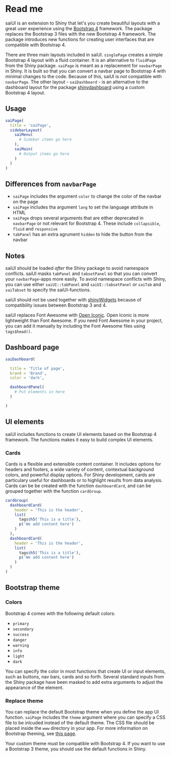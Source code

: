 # Read me

saiUI is an extension to Shiny that let's you create beautiful layouts with a great user experience using the [Bootstrap 4](https://getbootstrap.com) framework. The package replaces the Bootstrap 3 files with the new Bootstrap 4 framework. The package introduces new functions for creating user interfaces that are compatible with Bootstrap 4.

There are three main layouts included in saiUI. `singlePage` creates a simple Bootstrap 4 layout with a fluid container. It is an alternative to `fluidPage` from the Shiny package. `saiPage` is meant as a replacement for `navbarPage` in Shiny. It is built so that you can convert a navbar page to Bootstrap 4 with minimal changes to the code. Because of this, saiUI is *not* compatible with `navbarPage`. The other layout -  `saiDashboard` - is an alternative to the dashboard layout for the package [shinydashboard](https://github.com/rstudio/shinydashboard) using a custom Bootstrap 4 layout.

## Usage

```r
saiPage(
  title = 'saiPage',
  sidebarLayout(
    saiMenu(
      # Sidebar items go here
    ),
    saiMain(
      # Output items go here
    )
  )
)
```

## Differences from `navbarPage`

- `saiPage` includes the argument `color` to change the color of the navbar on the page
- `saiPage` includes tha argument `lang` to set the language attribute in HTML
- `saiPage` drops several arguments that are either deprecated in `navbarPage` or not relevant for Bootstrap 4. These include `collapsible`, `fluid` and `responsive`
- `tabPanel` has an extra agrument `hidden` to hide the button from the navbar

## Notes

saiUI should be loaded *after* the Shiny package to avoid namespace conflicts. saiUI masks `tabPanel` and `tabsetPanel` so that you can convert your `navbarPage`-apps more easily. To avoid namespace conflicts with Shiny, you can use either `saiUI::tabPanel` and `saiUI::tabsetPanel` or `saiTab` and `saiTabset` to specify the saiUI-functions.

saiUI should *not* be used together with [shinyWidgets](https://github.com/dreamRs/shinyWidgets) because of compatibility issues between Bootstrap 3 and 4.

saiUI replaces Font Awesome with [Open Iconic](https://useiconic.com/open/). Open Iconic is more lightweight than Font Awesome. If you need Font Awesome in your project, you can add it manually by including the Font Awesome files using `tags$head()`.

## Dashboard page

```r
saiDashboard(

  title = 'Title of page',
  brand = 'Brand',
  color = 'dark',

  dashboardPanel(
    # Put elements in here
  )

)
```

## UI elements

saiUI includes functions to create UI elements based on the Bootstrap 4 framework. The functions makes it easy to build complex UI elements.

### Cards

Cards is a flexible and extensible content container. It includes options for headers and footers, a wide variety of content, contextual background colors, and powerful display options. For Shiny development, cards are particulary useful for dashboards or to highlight results from data analysis. Cards can be be created with the function `dashboardCard`, and can be grouped together with the function `cardGroup`.

```r
cardGroup(
  dashboardCard(
    header = 'This is the header',
    list(
      tags$h5('This is a title'),
      p('We add content here')
    )
  ),
  dashboardCard(
    header = 'This is the header',
    list(
      tags$h5('This is a title'),
      p('We add content here')
    )
  )
)
```

## Bootstrap theme

### Colors

Bootstrap 4 comes with the following default colors:

- `primary`
- `secondary`
- `success`
- `danger`
- `warning`
- `info`
- `light`
- `dark`

You can specify the color in most functions that create UI or input elements, such as buttons, nav bars, cards and so forth. Several standard inputs from the Shiny package have been masked to add extra arguments to adjust the appearance of the element.

### Replace theme

You can replace the default Bootstrap theme when you define the app UI function. `saiPage` includes the `theme` argument where you can specify a CSS file to be inlcuded instead of the default theme. The CSS file should be placed inside the `www` directory in your app. For more information on Bootstrap theming, see [this page](https://themes.getbootstrap.com).

Your custom theme must be compatible with Bootstrap 4. If you want to use a Bootstrap 3 theme, you should use the default functions in Shiny.
